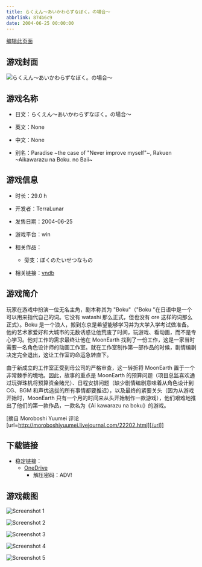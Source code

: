 ```yaml
---
title: らくえん～あいかわらずなぼく。の場合～
abbrlink: 874b6c9
date: 2004-06-25 00:00:00
---
```

[编辑此页面](https://github.com/ACG-3/ADV3-source/blob/main/source/_posts/games/%E3%82%89%E3%81%8F%E3%81%88%E3%82%93%EF%BD%9E%E3%81%82%E3%81%84%E3%81%8B%E3%82%8F%E3%82%89%E3%81%9A%E3%81%AA%E3%81%BC%E3%81%8F%E3%80%82%E3%81%AE%E5%A0%B4%E5%90%88%EF%BD%9E.md)

## 游戏封面

![らくえん～あいかわらずなぼく。の場合～](https://pan.timero.xyz/d/onedrive/img_lib_001/%E3%82%89%E3%81%8F%E3%81%88%E3%82%93%EF%BD%9E%E3%81%82%E3%81%84%E3%81%8B%E3%82%8F%E3%82%89%E3%81%9A%E3%81%AA%E3%81%BC%E3%81%8F%E3%80%82%E3%81%AE%E5%A0%B4%E5%90%88%EF%BD%9E_cover.avif)


## 游戏名称

- 日文：らくえん～あいかわらずなぼく。の場合～
- 英文：None
- 中文：None

- 别名：Paradise ~the case of "Never improve myself"~, Rakuen ~Aikawarazu na Boku. no Baii~


## 游戏信息

- 时长：29.0 h
- 开发者：TerraLunar
- 发售日期：2004-06-25
- 游戏平台：win
- 相关作品：
   - 旁支：ぼくのたいせつなもの

- 相关链接：[vndb](https://vndb.org/v5609)


## 游戏简介

玩家在游戏中扮演一位无名主角，剧本称其为 "Boku"（"Boku "在日语中是一个可以用来指代自己的词。它没有 watashi 那么正式，但也没有 ore 这样的词那么正式）。Boku 是一个浪人，搬到东京是希望能够学习并为大学入学考试做准备。他的艺术家爱好和大城市的无数诱惑让他荒废了时间，玩游戏、看动画，而不是专心学习。他对工作的需求最终让他在 MoonEarth 找到了一份工作，这是一家当时需要一名角色设计师的动画工作室。就在工作室制作第一部作品的时候，剧情编剧决定完全退出，这让工作室的命运急转直下。

由于新成立的工作室正受到母公司的严格审查，这一转折将 MoonEarth 置于一个非常棘手的境地。因此，故事的重点是 MoonEarth 的预算问题（项目总监喜欢通过玩弹珠机将预算资金赌光）、日程安排问题（缺少剧情编剧意味着从角色设计到 CG、BGM 和声优选拔的所有事情都要推迟），以及最终的紧要关头（因为从游戏开始时，MoonEarth 只有一个月的时间来从头开始制作一款游戏），他们艰难地推出了他们的第一款作品，一款名为《Ai kawarazu na boku》的游戏。

[摘自 Moroboshi Yuumei 评论[url=http://moroboshiyuumei.livejournal.com/22202.html][/url]]


## 下载链接

- 稳定链接：
    - [OneDrive](https://pan.timero.xyz/onedrive/adv_lib_001/%E3%82%89%E3%81%8F%E3%81%88%E3%82%93%EF%BD%9E%E3%81%82%E3%81%84%E3%81%8B%E3%82%8F%E3%82%89%E3%81%9A%E3%81%AA%E3%81%BC%E3%81%8F%E3%80%82%E3%81%AE%E5%A0%B4%E5%90%88%EF%BD%9E)
        - 解压密码：ADV!



## 游戏截图


![Screenshot 1](https://pan.timero.xyz/d/onedrive/img_lib_001/%E3%82%89%E3%81%8F%E3%81%88%E3%82%93%EF%BD%9E%E3%81%82%E3%81%84%E3%81%8B%E3%82%8F%E3%82%89%E3%81%9A%E3%81%AA%E3%81%BC%E3%81%8F%E3%80%82%E3%81%AE%E5%A0%B4%E5%90%88%EF%BD%9E_Screenshot_1.avif)

![Screenshot 2](https://pan.timero.xyz/d/onedrive/img_lib_001/%E3%82%89%E3%81%8F%E3%81%88%E3%82%93%EF%BD%9E%E3%81%82%E3%81%84%E3%81%8B%E3%82%8F%E3%82%89%E3%81%9A%E3%81%AA%E3%81%BC%E3%81%8F%E3%80%82%E3%81%AE%E5%A0%B4%E5%90%88%EF%BD%9E_Screenshot_2.avif)

![Screenshot 3](https://pan.timero.xyz/d/onedrive/img_lib_001/%E3%82%89%E3%81%8F%E3%81%88%E3%82%93%EF%BD%9E%E3%81%82%E3%81%84%E3%81%8B%E3%82%8F%E3%82%89%E3%81%9A%E3%81%AA%E3%81%BC%E3%81%8F%E3%80%82%E3%81%AE%E5%A0%B4%E5%90%88%EF%BD%9E_Screenshot_3.avif)

![Screenshot 4](https://pan.timero.xyz/d/onedrive/img_lib_001/%E3%82%89%E3%81%8F%E3%81%88%E3%82%93%EF%BD%9E%E3%81%82%E3%81%84%E3%81%8B%E3%82%8F%E3%82%89%E3%81%9A%E3%81%AA%E3%81%BC%E3%81%8F%E3%80%82%E3%81%AE%E5%A0%B4%E5%90%88%EF%BD%9E_Screenshot_4.avif)

![Screenshot 5](https://pan.timero.xyz/d/onedrive/img_lib_001/%E3%82%89%E3%81%8F%E3%81%88%E3%82%93%EF%BD%9E%E3%81%82%E3%81%84%E3%81%8B%E3%82%8F%E3%82%89%E3%81%9A%E3%81%AA%E3%81%BC%E3%81%8F%E3%80%82%E3%81%AE%E5%A0%B4%E5%90%88%EF%BD%9E_Screenshot_5.avif)

